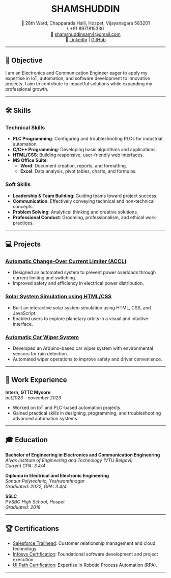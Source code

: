 <h1 align="center">SHAMSHUDDIN</h1>  
<p align="center">
  🏡 28th Ward, Chapparada Halli, Hospet, Vijayanagara 583201 <br>
  📞 +91 8971815330 <br>
  📧 <a href="mailto:shamshuddinsam4@gmail.com">shamshuddinsam4@gmail.com</a> <br>
  🔗 <a href="#">LinkedIn</a> | <a href="https://github.com/shamshusam">GitHub</a>
</p>

---

## 🚀 Objective  
I am an Electronics and Communication Engineer eager to apply my expertise in IoT, automation, and software development to innovative projects. I aim to contribute to impactful solutions while expanding my professional growth.

---

## 🛠️ Skills

### Technical Skills  
- **PLC Programming**: Configuring and troubleshooting PLCs for industrial automation.  
- **C/C++ Programming**: Developing basic algorithms and applications.  
- **HTML/CSS**: Building responsive, user-friendly web interfaces.  
- **MS Office Suite**:  
  - **Word**: Document creation, reports, and formatting.  
  - **Excel**: Data analysis, pivot tables, charts, and formulas.

### Soft Skills  
- **Leadership & Team Building**: Guiding teams toward project success.  
- **Communication**: Effectively conveying technical and non-technical concepts.  
- **Problem Solving**: Analytical thinking and creative solutions.  
- **Professional Conduct**: Grooming, professionalism, and ethical work practices.

---

## 💻 Projects

### [Automatic Change-Over Current Limiter (ACCL)](https://github.com/shamshusam/ACCL)  
- Designed an automated system to prevent power overloads through current limiting and switching.  
- Improved safety and efficiency in electrical power distribution.

### [Solar System Simulation using HTML/CSS](https://github.com/shamshusam/solar)  
- Built an interactive solar system simulation using HTML, CSS, and JavaScript.  
- Enabled users to explore planetary orbits in a visual and intuitive interface.

### [Automatic Car Wiper System](https://github.com/shamshusam/car-wiper-system)  
- Developed an Arduino-based car wiper system with environmental sensors for rain detection.  
- Automated wiper operations to improve safety and driver convenience.

---

## 💼 Work Experience

**Intern, GTTC Mysore**  
_oct2023 – november 2023_  
- Worked on IoT and PLC-based automation projects.  
- Gained practical skills in designing, programming, and troubleshooting advanced automation systems.

---

## 🎓 Education

**Bachelor of Engineering in Electronics and Communication Engineering**  
_Alvas Institute of Engineering and Technology (VTU Belgavi)_  
_Current GPA: 3.4/4_

**Diploma in Electrical and Electronic Engineering**  
_Sondur Polytechnic, Yeshwanthnagar_  
_Graduated: 2022, GPA: 3.4/4_

**SSLC**  
_PVSBC High School, Hospet_  
_Graduated: 2018_

---

## 🏆 Certifications

- [Salesforce Trailhead](#): Customer relationship management and cloud technology.  
- [Infosys Certification](#): Foundational software development and project execution.  
- [UI Path Certification](#): Expertise in Robotic Process Automation (RPA).

---
